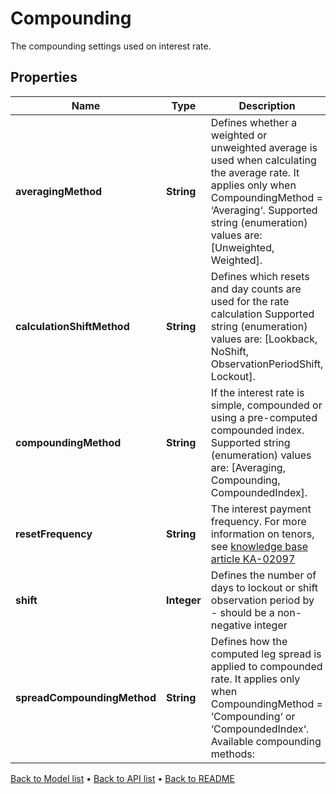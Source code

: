 

# Compounding

The compounding settings used on interest rate.

## Properties

| Name | Type | Description | Notes |
|------------ | ------------- | ------------- | -------------|
|**averagingMethod** | **String** | Defines whether a weighted or unweighted average is used when calculating the average rate.  It applies only when CompoundingMethod &#x3D; ‘Averaging‘.    Supported string (enumeration) values are: [Unweighted, Weighted]. |  [optional] |
|**calculationShiftMethod** | **String** | Defines which resets and day counts are used for the rate calculation    Supported string (enumeration) values are: [Lookback, NoShift, ObservationPeriodShift, Lockout]. |  [optional] |
|**compoundingMethod** | **String** | If the interest rate is simple, compounded or using a pre-computed compounded index.    Supported string (enumeration) values are: [Averaging, Compounding, CompoundedIndex]. |  |
|**resetFrequency** | **String** | The interest payment frequency.    For more information on tenors, see [knowledge base article KA-02097](https://support.lusid.com/knowledgebase/article/KA-02097) |  |
|**shift** | **Integer** | Defines the number of days to lockout or shift observation period by - should be a non-negative integer |  [optional] |
|**spreadCompoundingMethod** | **String** | Defines how the computed leg spread is applied to compounded rate.  It applies only when CompoundingMethod &#x3D; ‘Compounding‘ or ‘CompoundedIndex‘.    Available compounding methods:    | Method | Description |  | ------ | ----------- |  | Straight | Compounding rate in each compound period includes the spread. |  | Flat | Compounding rate does not include the spread, and the spread is used for simple interest in each compound period. |  | SpreadExclusive | Compounding rate does not include the spread, and the spread is used for simple interest for whole accrual period. |    The values \&quot;IsdaCompounding\&quot;, \&quot;NoCompounding\&quot;, \&quot;IsdaFlatCompounding\&quot;, and \&quot;None\&quot; are accepted for compatibility  with existing instruments and their use is discouraged.    Supported string (enumeration) values are: [Straight, IsdaCompounding, NoCompounding, SpreadExclusive, IsdaFlatCompounding, Flat, None]. |  [optional] |



[Back to Model list](../README.md#documentation-for-models) &#8226; [Back to API list](../README.md#documentation-for-api-endpoints) &#8226; [Back to README](../README.md)


